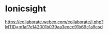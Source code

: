 # Ionicsight

https://collaborate.webex.com/collaborate/j.php?MTID=m1af7e142001b039aa3eecc91b69c1a9csd
